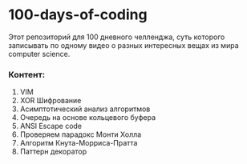 # 100-days-of-coding

Этот репозиторий для 100 дневного челленджа, суть которого записывать по одному видео о разных интересных вещах из мира computer science.   

### Контент:
1. VIM
2. XOR Шифрование
3. Асимптотический анализ алгоритмов
4. Очередь на основе кольцевого буфера
5. ANSI Escape code
6. Проверяем парадокс Монти Холла
7. Алгоритм Кнута-Морриса-Пратта
8. Паттерн декоратор